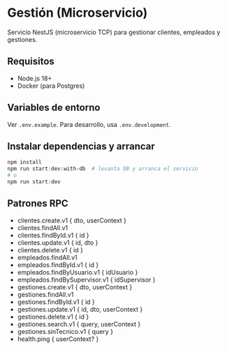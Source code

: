 # Gestión (Microservicio)

Servicio NestJS (microservicio TCP) para gestionar clientes, empleados y gestiones.

## Requisitos
- Node.js 18+
- Docker (para Postgres)

## Variables de entorno
Ver `.env.example`. Para desarrollo, usa `.env.development`.



## Instalar dependencias y arrancar
```powershell
npm install
npm run start:dev:with-db  # levanta DB y arranca el servicio
# o
npm run start:dev
```


## Patrones RPC
- clientes.create.v1 { dto, userContext }
- clientes.findAll.v1
- clientes.findById.v1 { id }
- clientes.update.v1 { id, dto }
- clientes.delete.v1 { id }
- empleados.findAll.v1
- empleados.findById.v1 { id }
- empleados.findByUsuario.v1 { idUsuario }
- empleados.findBySupervisor.v1 { idSupervisor }
- gestiones.create.v1 { dto, userContext } 
- gestiones.findAll.v1
- gestiones.findById.v1 { id }
- gestiones.update.v1 { id, dto, userContext }
- gestiones.delete.v1 { id }
- gestiones.search.v1 { query, userContext }
- gestiones.sinTecnico.v1 { query }
- health.ping { userContext? }


